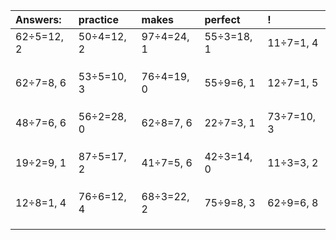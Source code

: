 | Answers: | practice | makes | perfect | ! |
| :--- | :--- | :--- | :--- | :--- |
| 62÷5=12, 2 | 50÷4=12, 2 | 97÷4=24, 1 | 55÷3=18, 1 | 11÷7=1, 4 | 
|   |   |   |   |   | 
|   |   |   |   |   | 
|   |   |   |   |   | 
| 62÷7=8, 6 | 53÷5=10, 3 | 76÷4=19, 0 | 55÷9=6, 1 | 12÷7=1, 5 | 
|   |   |   |   |   | 
|   |   |   |   |   | 
|   |   |   |   |   | 
| 48÷7=6, 6 | 56÷2=28, 0 | 62÷8=7, 6 | 22÷7=3, 1 | 73÷7=10, 3 | 
|   |   |   |   |   | 
|   |   |   |   |   | 
|   |   |   |   |   | 
| 19÷2=9, 1 | 87÷5=17, 2 | 41÷7=5, 6 | 42÷3=14, 0 | 11÷3=3, 2 | 
|   |   |   |   |   | 
|   |   |   |   |   | 
|   |   |   |   |   | 
| 12÷8=1, 4 | 76÷6=12, 4 | 68÷3=22, 2 | 75÷9=8, 3 | 62÷9=6, 8 | 
|   |   |   |   |   | 
|   |   |   |   |   | 
|   |   |   |   |   | 
